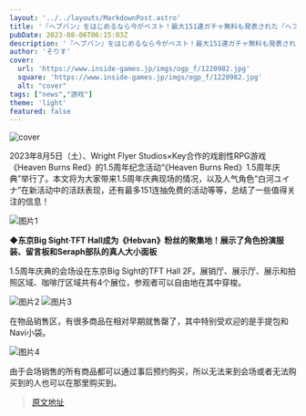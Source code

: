 ```yaml
---
layout: '../../layouts/MarkdownPost.astro'
title: '『ヘブバン』をはじめるなら今がベスト！最大151連ガチャ無料も発表された『ヘブンバーンズレッド1.5thフェス』現地レポート'
pubDate: 2023-08-06T06:15:03Z
description: '『ヘブバン』をはじめるなら今がベスト！最大151連ガチャ無料も発表された『ヘブンバーンズレッド1.5thフェス』現地レポート'
author: 'そりす'
cover:
  url: 'https://www.inside-games.jp/imgs/ogp_f/1220982.jpg'
  square: 'https://www.inside-games.jp/imgs/ogp_f/1220982.jpg'
  alt: "cover"
tags: ["news","游戏"]
theme: 'light'
featured: false
---
```


![cover](https://www.inside-games.jp/imgs/ogp_f/1220982.jpg)

2023年8月5日（土）、Wright Flyer Studios×Key合作的戏剧性RPG游戏《Heaven Burns Red》的1.5周年纪念活动“《Heaven Burns Red》1.5周年庆典”举行了。本文将为大家带来1.5周年庆典现场的情况，以及人气角色“白河ユイナ”在新活动中的活跃表现，还有最多151连抽免费的活动等等，总结了一些值得关注的信息！

![图片1](https://www.inside-games.jp/imgs/zoom/1220982.png)

**◆东京Big Sight·TFT Hall成为《Hebvan》粉丝的聚集地！展示了角色扮演服装、留言板和Seraph部队的真人大小面板**

1.5周年庆典的会场设在东京Big Sight的TFT Hall 2F。展销厅、展示厅、展示和拍照区域、咖啡厅区域共有4个展位，参观者可以自由地在其中穿梭。

![图片2](https://www.inside-games.jp/imgs/zoom/1221274.png)
![图片3](https://www.inside-games.jp/imgs/zoom/1221273.png)

在物品销售区，有很多商品在相对早期就售罄了，其中特别受欢迎的是手提包和Navi小袋。

![图片4](https://www.inside-games.jp/imgs/zoom/1221275.png)

由于会场销售的所有商品都可以通过事后预约购买，所以无法来到会场或者无法购买到的人也可以在那里购买到。

>[原文地址](https://www.inside-games.jp/article/2023/08/06/147667.html)  